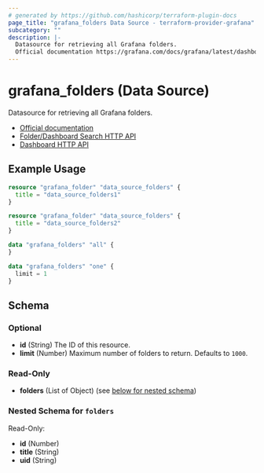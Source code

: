 ```yaml
---
# generated by https://github.com/hashicorp/terraform-plugin-docs
page_title: "grafana_folders Data Source - terraform-provider-grafana"
subcategory: ""
description: |-
  Datasource for retrieving all Grafana folders.
  Official documentation https://grafana.com/docs/grafana/latest/dashboards/dashboard_folders/Folder/Dashboard Search HTTP API https://grafana.com/docs/grafana/latest/http_api/folder_dashboard_search/Dashboard HTTP API https://grafana.com/docs/grafana/latest/http_api/dashboard/
---
```


# grafana_folders (Data Source)

Datasource for retrieving all Grafana folders.

* [Official documentation](https://grafana.com/docs/grafana/latest/dashboards/dashboard_folders/)
* [Folder/Dashboard Search HTTP API](https://grafana.com/docs/grafana/latest/http_api/folder_dashboard_search/)
* [Dashboard HTTP API](https://grafana.com/docs/grafana/latest/http_api/dashboard/)

## Example Usage

```terraform
resource "grafana_folder" "data_source_folders" {
  title = "data_source_folders1"
}

resource "grafana_folder" "data_source_folders" {
  title = "data_source_folders2"
}

data "grafana_folders" "all" {
}

data "grafana_folders" "one" {
  limit = 1
}
```

<!-- schema generated by tfplugindocs -->
## Schema

### Optional

- **id** (String) The ID of this resource.
- **limit** (Number) Maximum number of folders to return. Defaults to `1000`.

### Read-Only

- **folders** (List of Object) (see [below for nested schema](#nestedatt--folders))

<a id="nestedatt--folders"></a>
### Nested Schema for `folders`

Read-Only:

- **id** (Number)
- **title** (String)
- **uid** (String)


